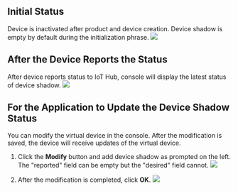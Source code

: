 [//]: # (chinagitpath:XXXXX)

## Initial Status

Device is inactivated after product and device creation. Device shadow is empty by default during the initialization phrase.
![](https://main.qcloudimg.com/raw/9d7d95caee2acf410a77a916ffdc4f63.png)
 
## After the Device Reports the Status

After device reports status to IoT Hub, console will display the latest status of device shadow.
![](https://main.qcloudimg.com/raw/dd9af45b66282cfbb02cc7b50d76faf0.png)
 
## For the Application to Update the Device Shadow Status
You can modify the virtual device in the console. After the modification is saved, the device will receive updates of the virtual device.
1. Click the **Modify** button and add device shadow as prompted on the left. The "reported" field can be empty but the "desired" field cannot.
![](https://main.qcloudimg.com/raw/f7594247bff8337dc737e865e4d47e13.png)

2. After the modification is completed, click **OK**.
![](https://main.qcloudimg.com/raw/562c235f2bcb274c939262e3ed4f411d.png)


